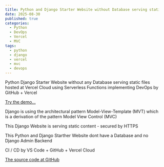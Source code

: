```yaml
---
title: Python and Django Starter Website without Database serving static files
date: 2025-08-30
published: true
categories:
  - Python
  - DevOps
  - Vercel
  - MVC
tags:
  - python
  - django
  - vercel
  - mvc
  - devops
---
```


Python Django Starter Website without any Database serving static files hosted at Vercel Cloud using Serverless Functions implementing DevOps by GitHub + Vercel

<a href="https://django-starter-one.vercel.app/" target="_blank" title="Django Website at Vercel">Try the demo...</a>

Django is using the architectural pattern Model-View-Template (MVT) which is a derivation of the pattern Model View Control (MVC) 

This Django Website is serving static content - secured by HTTPS

This Python and Django Starther Website dont have a Database and no Django Admin Backend 

CI / CD by VS Code + GitHub + Vercel Cloud

<a href="https://github.com/persteenolsen/django-starter-one" target="_blank">The source code at GitHub</a>


